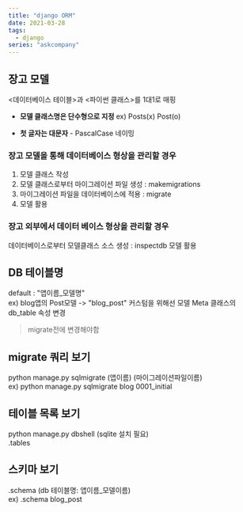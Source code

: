 ```yaml
---
title: "django ORM"
date: 2021-03-28
tags:
  - django
series: "askcompany"
---
```


## 장고 모델

<데이터베이스 테이블>과 <파이썬 클래스>를 1대1로 매핑

- **모델 클래스명은 단수형으로 지정**
  ex) Posts(x) Post(o)

- **첫 글자는 대문자** - PascalCase 네이밍

### 장고 모델을 통해 데이터베이스 형상을 관리할 경우

1. 모델 클래스 작성
2. 모델 클래스로부터 마이그레이션 파일 생성 : makemigrations
3. 마이그레이션 파일을 데이터베이스에 적용 : migrate
4. 모델 활용

### 장고 외부에서 데이터 베이스 형상을 관리할 경우

데이터베이스로부터 모델클래스 소스 생성 : inspectdb
모델 활용

## DB 테이블명

default : "앱이름\_모델명"  
ex) blog앱의 Post모델 -> "blog_post"
커스텀을 위해선 모델 Meta 클래스의 db_table 속성 변경

> migrate전에 변경해야함

## migrate 쿼리 보기

python manage.py sqlmigrate (앱이름) (마이그레이션파일이름)  
ex) python manage.py sqlmigrate blog 0001_initial

## 테이블 목록 보기

python manage.py dbshell (sqlite 설치 필요)  
.tables

## 스키마 보기

.schema (db 테이블명: 앱이름\_모델이름)  
ex) .schema blog_post
